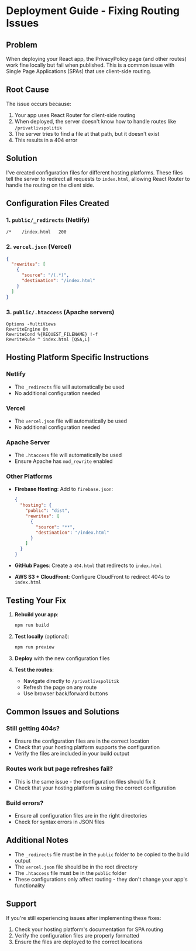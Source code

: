 # Deployment Guide - Fixing Routing Issues

## Problem
When deploying your React app, the PrivacyPolicy page (and other routes) work fine locally but fail when published. This is a common issue with Single Page Applications (SPAs) that use client-side routing.

## Root Cause
The issue occurs because:
1. Your app uses React Router for client-side routing
2. When deployed, the server doesn't know how to handle routes like `/privatlivspolitik`
3. The server tries to find a file at that path, but it doesn't exist
4. This results in a 404 error

## Solution
I've created configuration files for different hosting platforms. These files tell the server to redirect all requests to `index.html`, allowing React Router to handle the routing on the client side.

## Configuration Files Created

### 1. `public/_redirects` (Netlify)
```
/*    /index.html   200
```

### 2. `vercel.json` (Vercel)
```json
{
  "rewrites": [
    {
      "source": "/(.*)",
      "destination": "/index.html"
    }
  ]
}
```

### 3. `public/.htaccess` (Apache servers)
```
Options -MultiViews
RewriteEngine On
RewriteCond %{REQUEST_FILENAME} !-f
RewriteRule ^ index.html [QSA,L]
```

## Hosting Platform Specific Instructions

### Netlify
- The `_redirects` file will automatically be used
- No additional configuration needed

### Vercel
- The `vercel.json` file will automatically be used
- No additional configuration needed

### Apache Server
- The `.htaccess` file will automatically be used
- Ensure Apache has `mod_rewrite` enabled

### Other Platforms
- **Firebase Hosting**: Add to `firebase.json`:
  ```json
  {
    "hosting": {
      "public": "dist",
      "rewrites": [
        {
          "source": "**",
          "destination": "/index.html"
        }
      ]
    }
  }
  ```

- **GitHub Pages**: Create a `404.html` that redirects to `index.html`
- **AWS S3 + CloudFront**: Configure CloudFront to redirect 404s to `index.html`

## Testing Your Fix

1. **Rebuild your app**:
   ```bash
   npm run build
   ```

2. **Test locally** (optional):
   ```bash
   npm run preview
   ```

3. **Deploy** with the new configuration files

4. **Test the routes**:
   - Navigate directly to `/privatlivspolitik`
   - Refresh the page on any route
   - Use browser back/forward buttons

## Common Issues and Solutions

### Still getting 404s?
- Ensure the configuration files are in the correct location
- Check that your hosting platform supports the configuration
- Verify the files are included in your build output

### Routes work but page refreshes fail?
- This is the same issue - the configuration files should fix it
- Check that your hosting platform is using the correct configuration

### Build errors?
- Ensure all configuration files are in the right directories
- Check for syntax errors in JSON files

## Additional Notes

- The `_redirects` file must be in the `public` folder to be copied to the build output
- The `vercel.json` file should be in the root directory
- The `.htaccess` file must be in the `public` folder
- These configurations only affect routing - they don't change your app's functionality

## Support

If you're still experiencing issues after implementing these fixes:
1. Check your hosting platform's documentation for SPA routing
2. Verify the configuration files are properly formatted
3. Ensure the files are deployed to the correct locations

